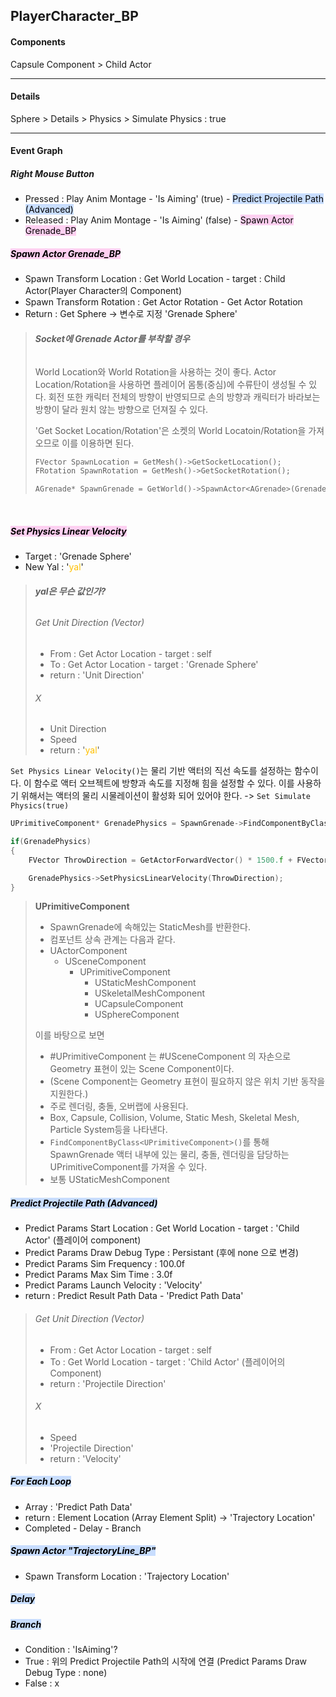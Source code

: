 ## PlayerCharacter_BP
#### Components
Capsule Component > Child Actor

---

#### Details
Sphere > Details > Physics > Simulate Physics : true  

---

#### Event Graph
##### Right Mouse Button
- Pressed : Play Anim Montage - 'Is Aiming' (true) - <mark style="background: #ADCCFFA6;">Predict Projectile Path (Advanced)</mark>
- Released : Play Anim Montage - 'Is Aiming' (false) - <mark style="background: #FFB8EBA6;">Spawn Actor Grenade_BP</mark>

##### <mark style="background: #FFB8EBA6;">Spawn Actor Grenade_BP</mark>
- Spawn Transform Location : Get World Location - target : Child Actor(Player Character의 Component)
- Spawn Transform Rotation : Get Actor Rotation - Get Actor Rotation
- Return : Get Sphere -> 변수로 지정 'Grenade Sphere'

> ###### __Socket에 Grenade Actor를 부착할 경우__
> World Location와 World Rotation을 사용하는 것이 좋다. Actor Location/Rotation을 사용하면 플레이어 몸통(중심)에 수류탄이 생성될 수 있다. 회전 또한 캐릭터 전체의 방향이 반영되므로 손의 방향과 캐릭터가 바라보는 방향이 달라 원치 않는 방향으로 던져질 수 있다.
>
>'Get Socket Location/Rotation'은 소켓의 World Locatoin/Rotation을 가져오므로 이를 이용하면 된다.
>```cpp
>FVector SpawnLocation = GetMesh()->GetSocketLocation();
>FRotation SpawnRotation = GetMesh()->GetSocketRotation();
>
>AGrenade* SpawnGrenade = GetWorld()->SpawnActor<AGrenade>(GrenadeClass, SpawnLocation, SpawnRotation);
>```

<br>

##### <mark style="background: #FFB8EBA6;">Set Physics Linear Velocity</mark>
- Target : 'Grenade Sphere'
- New Yal : '<span style="color:rgb(255, 192, 0)">yal</span>'

> ###### __yal은 무슨 값인가?__
> ###### Get Unit Direction (Vector)
> - From : Get Actor Location - target : self
> - To : Get Actor Location - target : 'Grenade Sphere'
> - return : 'Unit Direction'
>
> ###### X
> - Unit Direction
> - Speed
> - return : '<span style="color:rgb(255, 192, 0)">yal</span>'

`Set Physics Linear Velocity()`는 물리 기반 액터의 직선 속도를 설정하는 함수이다. 이 함수로 액터 오브젝트에 방향과 속도를 지정해 힘을 설정할 수 있다.
이를 사용하기 위해서는 액터의 물리 시물레이션이 활성화 되어 있어야 한다.
-> `Set Simulate Physics(true)`
```cpp
UPrimitiveComponent* GrenadePhysics = SpawnGrenade->FindComponentByClass<UPrimitiveComponent>();

if(GrenadePhysics)
{
	FVector ThrowDirection = GetActorForwardVector() * 1500.f + FVector(0, 0, 300.f);

	GrenadePhysics->SetPhysicsLinearVelocity(ThrowDirection);
}
```

>__UPrimitiveComponent__
>- SpawnGrenade에 속해있는 StaticMesh를 반환한다.
>- 컴포넌트 상속 관계는 다음과 같다.
>- UActorComponent
>	- USceneComponent
>		- UPrimitiveComponent
>			- UStaticMeshComponent
>			- USkeletalMeshComponent
>			- UCapsuleComponent
>			- USphereComponent
>
>이를 바탕으로 보면 
>- #UPrimitiveComponent 는 #USceneComponent 의 자손으로 Geometry 표현이 있는 Scene Component이다. 
>- (Scene Component는 Geometry 표현이 필요하지 않은 위치 기반 동작을 지원한다.)
>- 주로 렌더링, 충돌, 오버랩에 사용된다. 
>- Box, Capsule, Collision, Volume, Static Mesh, Skeletal Mesh, Particle System등을 나타낸다. 
>- `FindComponentByClass<UPrimitiveComponent>()`를 통해 SpawnGrenade 액터 내부에 있는 물리, 충돌, 렌더링을 담당하는 UPrimitiveComponent를 가져올 수 있다.
>- 보통 UStaticMeshComponent

##### <mark style="background: #ADCCFFA6;">Predict Projectile Path (Advanced)</mark>
- Predict Params Start Location : Get World Location - target : 'Child Actor' (플레이어 component)
- Predict Params Draw Debug Type : Persistant (후에 none 으로 변경)
- Predict Params Sim Frequency : 100.0f
- Predict Params Max Sim Time : 3.0f
- Predict Params Launch Velocity : 'Velocity'
- return : Predict Result Path Data - 'Predict Path Data'

> ###### Get Unit Direction (Vector)
>  - From : Get Actor Location - target : self
>  - To : Get World Location - target : 'Child Actor' (플레이어의 Component)
>  - return : 'Projectile Direction'
>
> ###### X
> - Speed
> - 'Projectile Direction'
> - return : 'Velocity'

##### <mark style="background: #ADCCFFA6;">For Each Loop</mark>
- Array : 'Predict Path Data'
- return : Element Location (Array Element Split) -> 'Trajectory Location'
- Completed - Delay - Branch

##### <mark style="background: #ADCCFFA6;">Spawn Actor "TrajectoryLine_BP"</mark>
- Spawn Transform Location : 'Trajectory Location'

##### <mark style="background: #ADCCFFA6;">Delay</mark>

##### <mark style="background: #ADCCFFA6;">Branch</mark>
- Condition : 'IsAiming'?
- True : 위의 Predict Projectile Path의 시작에 연결 (Predict Params Draw Debug Type : none) 
- False : x
